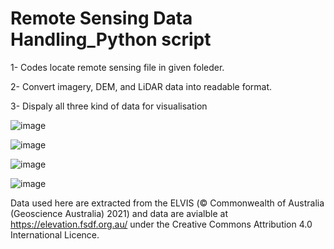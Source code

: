 # Remote Sensing Data Handling_Python script

1- Codes locate remote sensing file in given foleder.

2- Convert imagery, DEM, and LiDAR data into readable format.

3- Dispaly all three kind of data for visualisation

![image](https://user-images.githubusercontent.com/48371118/159633073-a2a0e4fb-2d75-4b8e-ba5d-bf4457de1509.png)

![image](https://user-images.githubusercontent.com/48371118/159633184-da5d02fd-f760-4511-93e7-3a26a5d0dba2.png)

![image](https://user-images.githubusercontent.com/48371118/159633252-66c95239-7204-4796-9845-67a5e8c8c812.png)

![image](https://user-images.githubusercontent.com/48371118/159633350-2f86e433-29e9-412a-bef2-ea16e1220eac.png)

Data used here are extracted from the ELVIS (© Commonwealth of Australia (Geoscience Australia) 2021) and data are avialble at https://elevation.fsdf.org.au/ under the Creative Commons Attribution 4.0 International Licence.
